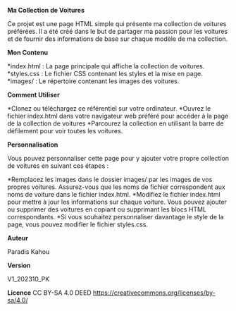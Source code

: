 **Ma Collection de Voitures** 

Ce projet est une page HTML simple qui présente ma collection de voitures préférées. Il a été créé dans le but de partager ma passion pour les voitures et de fournir des informations de base sur chaque modèle de ma collection.

**Mon Contenu**

*index.html : La page principale qui affiche la collection de voitures.
*styles.css : Le fichier CSS contenant les styles et la mise en page.
*images/ : Le répertoire contenant les images des voitures.

**Comment Utiliser**

*Clonez ou téléchargez ce référentiel sur votre ordinateur.
*Ouvrez le fichier index.html dans votre navigateur web préféré pour accéder à la page de la collection de voitures
*Parcourez la collection en utilisant la barre de défilement pour voir toutes les voitures.

**Personnalisation**

Vous pouvez personnaliser cette page pour y ajouter votre propre collection de voitures en suivant ces étapes :

*Remplacez les images dans le dossier images/ par les images de vos propres voitures. Assurez-vous que les noms de fichier correspondent aux noms de voiture dans le fichier index.html.
*Modifiez le fichier index.html pour mettre à jour les informations sur chaque voiture. Vous pouvez ajouter ou supprimer des voitures en copiant ou supprimant les blocs HTML correspondants.
*Si vous souhaitez personnaliser davantage le style de la page, vous pouvez modifier le fichier styles.css.

**Auteur**

Paradis Kahou

**Version**

V1_202310_PK

**Licence**
CC BY-SA 4.0 DEED
https://creativecommons.org/licenses/by-sa/4.0/
